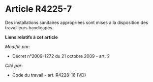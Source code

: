 # Article R4225-7

Des installations sanitaires appropriées sont mises à la disposition des  travailleurs handicapés.

**Liens relatifs à cet article**

_Modifié par_:

  - Décret n°2009-1272 du 21 octobre 2009 - art. 2

_Cité par_:

  - Code du travail - art. R4228-16 (VD)
